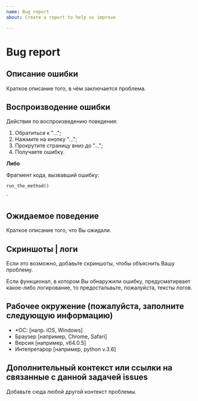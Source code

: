 ```yaml
---
name: Bug report
about: Create a report to help us improve

---
```

# Bug report

## Описание ошибки

Краткое описание того, в чём заключается проблема.
<!-- Например: система логгирования после 5 минут работы приложения перестаёт выводить информацию в логи. -->

## Воспроизводение ошибки

Действия по воспроизведению поведения:

1. Обратиться к "...";
2. Нажмите на кнопку "...";
3. Прокрутите страницу вниз до "...";
4. Получаете ошибку.

**Либо**


Фрагмент кода, вызвавший ошибку:


`run_the_method()`

`

## Ожидаемое поведение

Краткое описание того, что Вы ожидали.
<!-- Например: ожидалось, что система логгирования завершит свою работу только после выключения приложения. -->

## Скриншоты | логи

Если это возможно, добавьте скриншоты, чтобы объяснить Вашу проблему.

Если функционал, в котором Вы обнаружили ошибку, предусматирвает какое-либо логирование, то предостальвьте, пожалуйста, тексты логов.

## Рабочее окружение (пожалуйста, заполните следующую информацию)

- *ОС: [напр. iOS, Windows]
- Браузер [например, Chrome, Safari]
- Версия [например, v64.0.5]
- Интепретарор [например, python v.3.6]

## Дополнительный контекст или ссылки на связанные с данной задачей issues

Добавьте сюда любой другой контекст проблемы.
